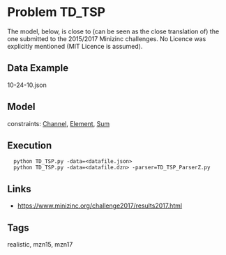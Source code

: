 # Problem TD_TSP

The model, below, is close to (can be seen as the close translation of) the one submitted to the 2015/2017 Minizinc challenges.
No Licence was explicitly mentioned (MIT Licence is assumed).

## Data Example
  10-24-10.json

## Model
  constraints: [Channel](http://pycsp.org/documentation/constraints/Channel), [Element](http://pycsp.org/documentation/constraints/Element), [Sum](http://pycsp.org/documentation/constraints/Sum)

## Execution
```
  python TD_TSP.py -data=<datafile.json>
  python TD_TSP.py -data=<datafile.dzn> -parser=TD_TSP_ParserZ.py
```

## Links
  - https://www.minizinc.org/challenge2017/results2017.html

## Tags
  realistic, mzn15, mzn17

